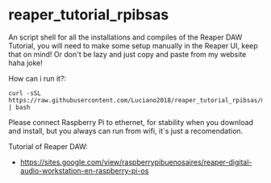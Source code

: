 # reaper_tutorial_rpibsas
An script shell for all the installations and compiles of the Reaper DAW Tutorial, you will need to make some setup manually in the Reaper UI, keep that on mind! Or don't be lazy and just copy and paste from my website haha joke! 

How can i run it?:
```
curl -sSL https://raw.githubusercontent.com/Luciano2018/reaper_tutorial_rpibsas/main/rpibsas_reaper.sh | bash
```

Please connect Raspberry Pi to ethernet, for stability when you download and install, but you always can run from wifi, it´s just a recomendation.

Tutorial of Reaper DAW:
- https://sites.google.com/view/raspberrypibuenosaires/reaper-digital-audio-workstation-en-raspberry-pi-os

